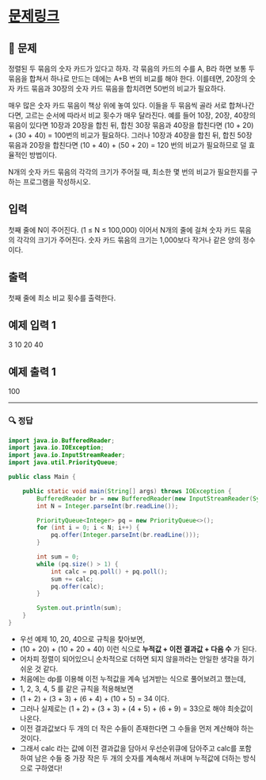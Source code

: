 # [문제링크](https://www.acmicpc.net/problem/1715)

## 📝 문제

정렬된 두 묶음의 숫자 카드가 있다고 하자. 각 묶음의 카드의 수를 A, B라 하면 보통 두 묶음을 합쳐서 하나로 만드는 데에는 A+B 번의 비교를 해야 한다. 이를테면, 20장의 숫자 카드 묶음과 30장의 숫자 카드 묶음을 합치려면 50번의 비교가 필요하다.

매우 많은 숫자 카드 묶음이 책상 위에 놓여 있다. 이들을 두 묶음씩 골라 서로 합쳐나간다면, 고르는 순서에 따라서 비교 횟수가 매우 달라진다. 예를 들어 10장, 20장, 40장의 묶음이 있다면 10장과 20장을 합친 뒤, 합친 30장 묶음과 40장을 합친다면 (10 + 20) + (30 + 40) = 100번의 비교가 필요하다. 그러나 10장과 40장을 합친 뒤, 합친 50장 묶음과 20장을 합친다면 (10 + 40) + (50 + 20) = 120 번의 비교가 필요하므로 덜 효율적인 방법이다.

N개의 숫자 카드 묶음의 각각의 크기가 주어질 때, 최소한 몇 번의 비교가 필요한지를 구하는 프로그램을 작성하시오.

## 입력

첫째 줄에 N이 주어진다. (1 ≤ N ≤ 100,000) 이어서 N개의 줄에 걸쳐 숫자 카드 묶음의 각각의 크기가 주어진다. 숫자 카드 묶음의 크기는 1,000보다 작거나 같은 양의 정수이다.

## 출력

첫째 줄에 최소 비교 횟수를 출력한다.

## 예제 입력 1 

3
10
20
40

## 예제 출력 1

100

---

### 🔍 정답

```java
import java.io.BufferedReader;
import java.io.IOException;
import java.io.InputStreamReader;
import java.util.PriorityQueue;

public class Main {

    public static void main(String[] args) throws IOException {
        BufferedReader br = new BufferedReader(new InputStreamReader(System.in));
        int N = Integer.parseInt(br.readLine());

        PriorityQueue<Integer> pq = new PriorityQueue<>();
        for (int i = 0; i < N; i++) {
            pq.offer(Integer.parseInt(br.readLine()));
        }

        int sum = 0;
        while (pq.size() > 1) {
            int calc = pq.poll() + pq.poll();
            sum += calc;
            pq.offer(calc);
        }

        System.out.println(sum);
    }
}
```
- 우선 예제 10, 20, 40으로 규칙을 찾아보면,
- (10 + 20) + (10 + 20 + 40) 이런 식으로 **누적값 + 이전 결과값 + 다음 수** 가 된다.
- 어차피 정렬이 되어있으니 순차적으로 더하면 되지 않을까라는 안일한 생각을 하기 쉬운 것 같다.
- 처음에는 dp를 이용해 이전 누적값을 계속 넘겨받는 식으로 풀어보려고 했는데,
- 1, 2, 3, 4, 5 를 같은 규칙을 적용해보면
- (1 + 2) + (3 + 3) + (6 + 4) + (10 + 5) = 34 이다.
- 그러나 실제로는 (1 + 2) + (3 + 3) + (4 + 5) + (6 + 9) = 33으로 해야 최솟값이 나온다.
- 이전 결과값보다 두 개의 더 작은 수들이 존재한다면 그 수들을 먼저 계산해야 하는 것이다.
- 그래서 calc 라는 값에 이전 결과값을 담아서 우선순위큐에 담아주고 calc를 포함하여 남은 수들 중 가장 작은 두 개의 숫자를 계속해서 꺼내며 누적값에 더하는 방식으로 구하였다!